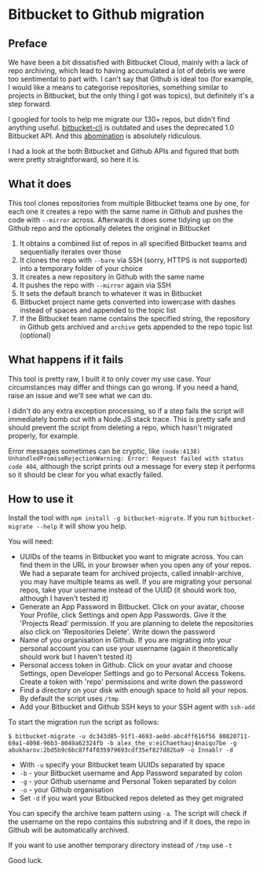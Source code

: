 Bitbucket to Github migration
======

Preface
------

We have been a bit dissatisfied with Bitbucket Cloud, mainly with a lack of repo archiving, which lead to having accumulated a lot of debris we were too sentimental to part with. I can't say that Github is ideal too (for example, I would like a means to categorise repositories, something similar to projects in Bitbucket, but the only thing I got was topics), but definitely it's a step forward.

I googled for tools to help me migrate our 130+ repos, but didn't find anything useful. [bitbucket-cli](https://bitbucket.org/zhemao/bitbucket-cli) is outdated and uses the deprecated 1.0 Bitbucket API. And this [abomination](https://marketplace.atlassian.com/apps/1211193/bitbucket-command-line-interface-cli?hosting=server&tab=overview) is absolutely ridiculous.

I had a look at the both Bitbucket and Github APIs and figured that both were pretty straightforward, so here it is.

What it does
------

This tool clones repositories from multiple Bitbucket teams one by one, for each one it creates a repo with the same name in Github and pushes the code with `--mirror` across. Afterwards it does some tidying up on the Github repo and the optionally deletes the original in Bitbucket

1. It obtains a combined list of repos in all specified Bitbucket teams and sequentially iterates over those
2. It clones the repo with `--bare` via SSH (sorry, HTTPS is not supported) into a temporary folder of your choice
3. It creates a new repository in Github with the same name
4. It pushes the repo with `--mirror` again via SSH
5. It sets the default branch to whatever it was in Bitbucket
6. Bitbucket project name gets converted into lowercase with dashes instead of spaces and appended to the topic list
7. If the Bitbucket team name contains the specified string, the repository in Github gets archived and `archive` gets appended to the repo topic list (optional)

What happens if it fails
------

This tool is pretty raw, I built it to only cover my use case. Your circumstances may differ and things can go wrong. If you need a hand, raise an issue and we'll see what we can do.

I didn't do any extra exception processing, so if a step fails the script will immediately bomb out with a Node.JS stack trace. This is pretty safe and should prevent the script from deleting a repo, which hasn't migrated properly, for example.

Error messages sometimes can be cryptic, like `(node:4138) UnhandledPromiseRejectionWarning: Error: Request failed with status code 404`, although the script prints out a message for every step it performs so it should be clear for you what exactly failed.

How to use it
------

Install the tool with `npm install -g bitbucket-migrate`. If you run `bitbucket-migrate --help` it will show you help.

You will need:
 * UUIDs of the teams in Bitbucket you want to migrate across. You can find them in the URL in your browser when you open any of your repos. We had a separate team for archived projects, called innablr-archive, you may have multiple teams as well. If you are migrating your personal repos, take your username instead of the UUID (it should work too, although I haven't tested it)
 * Generate an App Password in Bitbucket. Click on your avatar, choose Your Profile, click Settings and open App Passwords. Give it the 'Projects Read' permission. If you are planning to delete the repositories also click on 'Repositories Delete'. Write down the password
 * Name of you organisation in Github. If you are migrating into your personal account you can use your username (again it theoretically should work but I haven't tested it)
 * Personal access token in Github. Click on your avatar and choose Settings, open Developer Settings and go to Personal Access Tokens. Create a token with 'repo' permissions and write down the password
 * Find a directory on your disk with enough space to hold all your repos. By default the script uses `/tmp`
 * Add your Bitbucket and Github SSH keys to your SSH agent with `ssh-add`

To start the migration run the script as follows:

```
$ bitbucket-migrate -u dc343d85-91f1-4693-ae0d-abc4ff616f56 80820711-69a1-4098-96b3-8049a62324fb -b alex_the_v:eiChaethauj4naiqu7be -g abukharov:2bd5b9c6bc87f4f035979693cdf35ef827d82ba9 -o Innablr -d
```

* With `-u` specify your Bitbucket team UUIDs separated by space
* `-b` - your Bitbucket username and App Password separated by colon
* `-g` - your Github username and Personal Token separated by colon
* `-o` - your Github organisation
* Set `-d` if you want your Bitbucked repos deleted as they get migrated

You can specify the archive team pattern using `-a`. The script will check if the username on the repo contains this substring and if it does, the repo in Github will be automatically archived.

If you want to use another temporary directory instead of `/tmp` use `-t`

Good luck.
